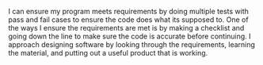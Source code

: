 I can ensure my program meets requirements by doing multiple tests with pass and fail cases to ensure the code does what its supposed to. One of the ways I ensure the requirements are met is by making a checklist and going down the line to make sure the code is accurate before continuing. I approach designing software by looking through the requirements, learning the material, and putting out a useful product that is working.
